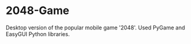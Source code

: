 # 2048-Game
Desktop version of the popular mobile game '2048'. Used PyGame and EasyGUI Python libraries.
